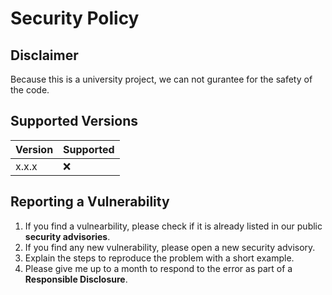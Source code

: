 # Security Policy
## Disclaimer
Because this is a university project, we can not gurantee for the safety of the code.

## Supported Versions
| Version | Supported          |
| ------- | ------------------ |
| x.x.x   | :x:                |

## Reporting a Vulnerability
1. If you find a vulnearbility, please check if it is already listed in our public **security advisories**.
2. If you find any new vulnerability, please open a new security advisory.
2. Explain the steps to reproduce the problem with a short example.
3. Please give me up to a month to respond to the error as part of a **Responsible Disclosure**.
